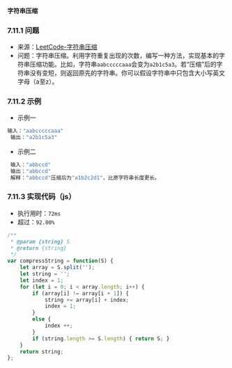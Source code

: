 #### 字符串压缩

### 7.11.1 问题
- 来源：[LeetCode-字符串压缩](https://leetcode-cn.com/problems/compress-string-lcci/)
- 问题：字符串压缩。利用字符重复出现的次数，编写一种方法，实现基本的字符串压缩功能。比如，字符串`aabcccccaaa`会变为`a2b1c5a3`。若“压缩”后的字符串没有变短，则返回原先的字符串。你可以假设字符串中只包含大小写英文字母（a至z）。

### 7.11.2 示例
- 示例一
```js
输入："aabcccccaaa"
 输出："a2b1c5a3"
```
- 示例二
```js
 输入："abbccd"
 输出："abbccd"
 解释："abbccd"压缩后为"a1b2c2d1"，比原字符串长度更长。
```

### 7.11.3 实现代码（js）
- 执行用时：`72ms`
- 超过：`92.00%`
```js
/**
 * @param {string} S
 * @return {string}
 */
var compressString = function(S) {
    let array = S.split('');
    let string = '';
    let index = 1;
    for (let i = 0; i < array.length; i++) {
        if (array[i] != array[i + 1]) {
            string += array[i] + index;
            index = 1;
        }
        else {
            index ++;
        }
        if (string.length >= S.length) { return S; }
    }
    return string;
};
```